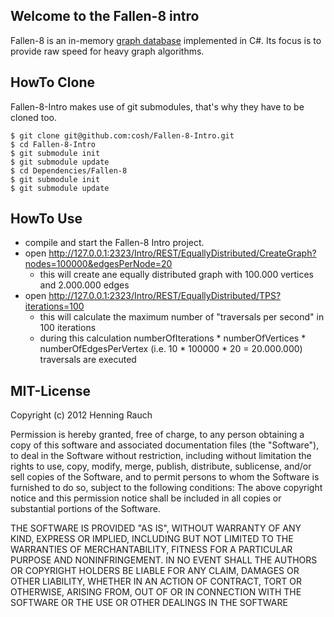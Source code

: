 ## Welcome to the Fallen-8 intro
Fallen-8 is an in-memory [graph database](http://en.wikipedia.org/wiki/Graph_database) implemented in C#. Its focus is to provide raw speed for heavy graph algorithms.

## HowTo Clone
Fallen-8-Intro makes use of git submodules, that's why they have to be cloned too.

```
$ git clone git@github.com:cosh/Fallen-8-Intro.git
$ cd Fallen-8-Intro
$ git submodule init
$ git submodule update
$ cd Dependencies/Fallen-8
$ git submodule init
$ git submodule update
```

## HowTo Use

 * compile and start the Fallen-8 Intro project.
 * open http://127.0.0.1:2323/Intro/REST/EquallyDistributed/CreateGraph?nodes=100000&edgesPerNode=20
   * this will create ane equally distributed graph with 100.000 vertices and 2.000.000 edges
 * open http://127.0.0.1:2323/Intro/REST/EquallyDistributed/TPS?iterations=100
   * this will calculate the maximum number of "traversals per second" in 100 iterations
   * during this calculation numberOfIterations * numberOfVertices * numberOfEdgesPerVertex (i.e. 10 * 100000 * 20 = 20.000.000) traversals are executed

## MIT-License
Copyright (c) 2012 Henning Rauch

Permission is hereby granted, free of charge, to any person obtaining a copy of this software and associated documentation files (the "Software"), to deal in the Software without restriction, including without limitation the rights to use, copy, modify, merge, publish, distribute, sublicense, and/or sell copies of the Software, and to permit persons to whom the Software is furnished to do so, subject to the following conditions:
The above copyright notice and this permission notice shall be included in all copies or substantial portions of the Software.

THE SOFTWARE IS PROVIDED "AS IS", WITHOUT WARRANTY OF ANY KIND, EXPRESS OR IMPLIED, INCLUDING BUT NOT LIMITED TO THE WARRANTIES OF MERCHANTABILITY, FITNESS FOR A PARTICULAR PURPOSE AND NONINFRINGEMENT. IN NO EVENT SHALL THE AUTHORS OR COPYRIGHT HOLDERS BE LIABLE FOR ANY CLAIM, DAMAGES OR OTHER LIABILITY, WHETHER IN AN ACTION OF CONTRACT, TORT OR OTHERWISE, ARISING FROM, OUT OF OR IN CONNECTION WITH THE SOFTWARE OR THE USE OR OTHER DEALINGS IN THE SOFTWARE
